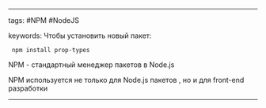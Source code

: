 ____

tags: #NPM #NodeJS 


keywords:
Чтобы установить новый пакет:
~~~
 npm install prop-types
~~~

NPM - стандартный менеджер пакетов в Node.js

NPM используется не только для Node.js пакетов , но и для front-end разработки
_____

